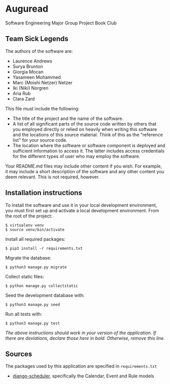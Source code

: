 # Auguread
Software Engineering Major Group Project
Book Club

## Team Sick Legends
The authors of the software are:
- Laurence Andrews
- Surya Brunton
- Giorgia Mocan
- Yasameen Mohammed
- Marc (Moishi Netzer) Netzer
- Iki (Niki) Norgren
- Aria Rub
- Clara Zard

This file must include the following:

- The title of the project and the name of the software.
- A list of all significant parts of the source code written by others that you employed directly or relied on
heavily when writing this software and the locations of this source material.  Think of this as the "reference list" for your source code.
- The location where the software or software component is deployed and sufficient information to access it. The latter includes access credentials
for the different types of user who may employ the software.

Your README.md files may include other content if you wish.  For example, it may include a short description of the software and any other content you deem relevant.  This is not required, however.

## Installation instructions
To install the software and use it in your local development environment, you must first set up and activate a local development environment.  From the root of the project:

```
$ virtualenv venv
$ source venv/bin/activate
```

Install all required packages:

```
$ pip3 install -r requirements.txt
```

Migrate the database:

```
$ python3 manage.py migrate
```
Collect static files:

```
$ python manage.py collectstatic
```

Seed the development database with:

```
$ python3 manage.py seed
```

Run all tests with:
```
$ python3 manage.py test
```

*The above instructions should work in your version of the application.  If there are deviations, declare those here in bold.  Otherwise, remove this line.*

## Sources
The packages used by this application are specified in `requirements.txt`

- [django-scheduler](https://django-scheduler.readthedocs.io/en/latest/), specifically the Calendar, Event and Rule models
